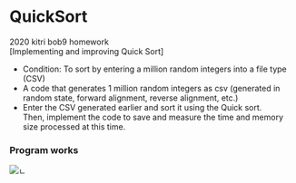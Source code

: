# QuickSort
2020 kitri bob9 homework <br>
[Implementing and improving Quick Sort]

* Condition: To sort by entering a million random integers into a file type (CSV)
* A code that generates 1 million random integers as csv (generated in random state, forward alignment, reverse alignment, etc.)
* Enter the CSV generated earlier and sort it using the Quick sort. <br>
Then, implement the code to save and measure the time and memory size processed at this time.

### Program works
![ㄴ](https://user-images.githubusercontent.com/40741363/90287297-824f4700-deb2-11ea-9952-0aec26dbe8dc.png)
